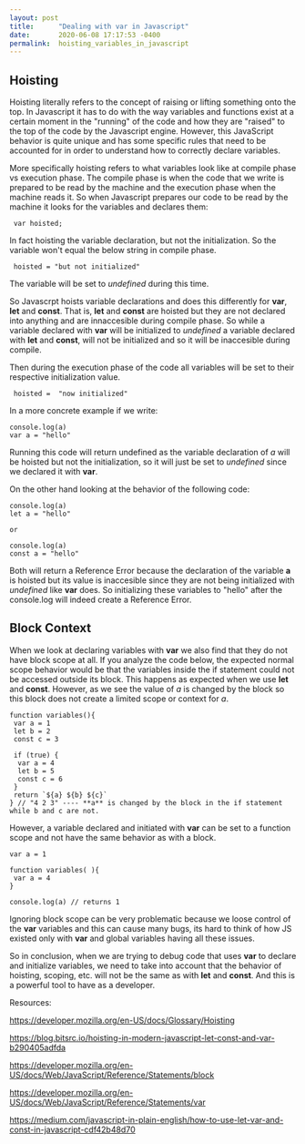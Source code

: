 ```yaml
---
layout: post
title:      "Dealing with var in Javascript"
date:       2020-06-08 17:17:53 -0400
permalink:  hoisting_variables_in_javascript
---
```


## Hoisting

Hoisting literally refers to the concept of raising or lifting something onto the top. In Javascript it has to do with the way variables and functions exist at a certain moment in the "running" of the code and how they are "raised" to the top of the code by the Javascript engine. However, this JavaScript behavior is quite unique and has some specific rules that need to be accounted for in order to understand how to correctly declare variables.

More specifically hoisting refers to what variables look like at compile phase vs execution phase. The compile phase is when the code that we write is prepared to be read by the machine and the execution phase when the machine reads it. So when Javascript prepares our code to be read by the machine it looks for the variables and declares them:

```
 var hoisted;
```


In fact hoisting the variable declaration, but not the initialization. So the variable won't equal the below string in compile phase.

```
 hoisted = "but not initialized"
```

The variable will be set to *undefined* during this time.


So Javascrpt hoists variable declarations and does this differently for **var**, **let** and **const**. That is, **let** and **const** are hoisted but they are not declared into anything and are innaccesible during compile phase. So while a variable declared with **var** will be initialized to *undefined* a variable declared with **let** and **const**, will not be initialized and so it will be inaccesible during compile.

Then during the execution phase of the code all variables will be set to their respective initialization value.

```
 hoisted =  "now initialized"
```

In a more concrete example if we write:

```
console.log(a)
var a = "hello"
```

Running this code will return undefined as the variable declaration of *a* will be hoisted but not the initialization, so it will just be set to *undefined* since we declared it with **var**.

On the other hand looking at the behavior of the following code:

```
console.log(a)
let a = "hello"

or

console.log(a)
const a = "hello"
```

Both will return a Reference Error because the declaration of the variable **a** is hoisted but its value is inaccesible since they are not being initialized with *undefined* like **var** does. So initializing these variables to "hello" after the console.log will indeed create a Reference Error.

## Block Context

When we look at declaring variables with **var** we also find that they do not have block scope at all. If you analyze the code below, the expected normal scope behavior would be that the variables inside the if statement could not be accessed outside its block. This happens as expected when we use **let** and **const**. However, as we see the value of *a* is changed by the block so this block does not create a limited scope or context for *a*.

```
function variables(){
 var a = 1
 let b = 2
 const c = 3
 
 if (true) {
  var a = 4
  let b = 5
  const c = 6
 }
 return `${a} ${b} ${c}`
} // "4 2 3" ---- **a** is changed by the block in the if statement while b and c are not.
```

However, a variable declared and initiated with **var** can be set to a function scope and not have the same behavior as with a block.

```
var a = 1

function variables( ){
 var a = 4
}

console.log(a) // returns 1
```

Ignoring block scope can be very problematic because we loose control of the **var** variables and this can cause many bugs, its hard to think of how JS existed only with **var** and global variables having all these issues.

So in conclusion, when we are trying to debug code that uses **var** to declare and initialize variables, we need to take into account that the behavior of hoisting, scoping, etc. will not be the same as with **let** and **const**. And this is a powerful tool to have as a developer.


Resources:

https://developer.mozilla.org/en-US/docs/Glossary/Hoisting

https://blog.bitsrc.io/hoisting-in-modern-javascript-let-const-and-var-b290405adfda

https://developer.mozilla.org/en-US/docs/Web/JavaScript/Reference/Statements/block

https://developer.mozilla.org/en-US/docs/Web/JavaScript/Reference/Statements/var

https://medium.com/javascript-in-plain-english/how-to-use-let-var-and-const-in-javascript-cdf42b48d70


